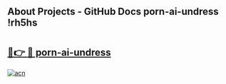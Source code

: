 ## About Projects - GitHub Docs porn-ai-undress !rh5hs

# <h2><a href="https://andorid.site?title=porn-ai-undress&ref=13PRO">🔗👉 🔴 porn-ai-undress</a></h2>

[![acn](https://github.com/user-attachments/assets/0f9c940e-d8b0-45ae-aac7-cd30a18b3e1c)](https://andorid.site?title=porn-ai-undress&ref=13PRO)

